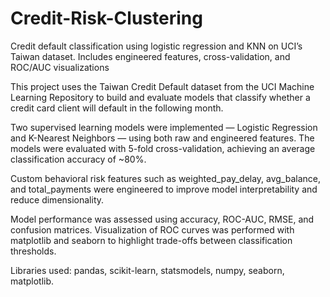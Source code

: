 # Credit-Risk-Clustering
Credit default classification using logistic regression and KNN on UCI’s Taiwan dataset. Includes engineered features, cross-validation, and ROC/AUC visualizations

This project uses the Taiwan Credit Default dataset from the UCI Machine Learning Repository to build and evaluate models that classify whether a credit card client will default in the following month.

Two supervised learning models were implemented — Logistic Regression and K-Nearest Neighbors — using both raw and engineered features. The models were evaluated with 5-fold cross-validation, achieving an average classification accuracy of ~80%.

Custom behavioral risk features such as weighted_pay_delay, avg_balance, and total_payments were engineered to improve model interpretability and reduce dimensionality.

Model performance was assessed using accuracy, ROC-AUC, RMSE, and confusion matrices. Visualization of ROC curves was performed with matplotlib and seaborn to highlight trade-offs between classification thresholds.

Libraries used: pandas, scikit-learn, statsmodels, numpy, seaborn, matplotlib.

